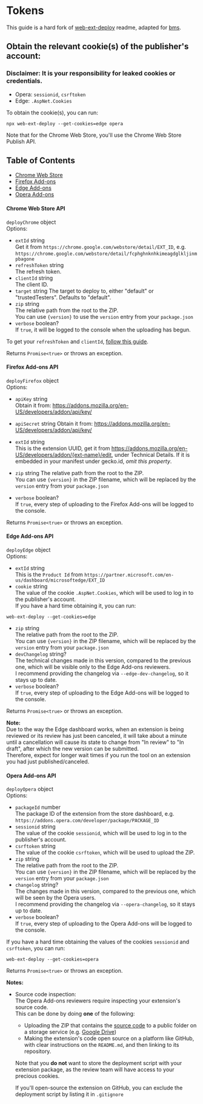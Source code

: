 # Tokens

This guide is a hard fork of [web-ext-deploy](https://github.com/avi12/web-ext-deploy) readme, adapted for [bms](https://github.com/plasmo-corp/bms).

## Obtain the relevant cookie(s) of the publisher's account:

### Disclaimer: It is your responsibility for leaked cookies or credentials.

- Opera: `sessionid`, `csrftoken`
- Edge: `.AspNet.Cookies`

To obtain the cookie(s), you can run:

```shell
npx web-ext-deploy --get-cookies=edge opera
```

Note that for the Chrome Web Store, you'll use the Chrome Web Store Publish API.

## Table of Contents

- [Chrome Web Store](#chrome-web-store-api)
- [Firefox Add-ons](#firefox-add-ons-api)
- [Edge Add-ons](#edge-add-ons-api)
- [Opera Add-ons](#opera-add-ons-api)

#### Chrome Web Store API

`deployChrome` object  
 Options:

- `extId` string  
  Get it from `https://chrome.google.com/webstore/detail/EXT_ID`, e.g. `https://chrome.google.com/webstore/detail/fcphghnknhkimeagdglkljinmpbagone`
- `refreshToken` string  
  The refresh token.
- `clientId` string  
  The client ID.
- `target` string
  The target to deploy to, either "default" or "trustedTesters". Defaults to "default".
- `zip` string  
  The relative path from the root to the ZIP.  
  You can use `{version}` to use the `version` entry from your `package.json`
- `verbose` boolean?  
  If `true`, it will be logged to the console when the uploading has begun.

To get your `refreshToken` and `clientId`, [follow this guide](https://github.com/fregante/chrome-webstore-upload/blob/main/How%20to%20generate%20Google%20API%20keys.md).

Returns `Promise<true>` or throws an exception.

#### Firefox Add-ons API

`deployFirefox` object  
 Options:

- `apiKey` string  
  Obtain it from: https://addons.mozilla.org/en-US/developers/addon/api/key/
- `apiSecret` string
  Obtain it from: https://addons.mozilla.org/en-US/developers/addon/api/key/

- `extId` string  
  This is the extension UUID, get it from https://addons.mozilla.org/en-US/developers/addon/{ext-name}/edit, under Technical Details. If it is embedded in your manifest under gecko.id, _omit this property_.

- `zip` string
  The relative path from the root to the ZIP.  
  You can use `{version}` in the ZIP filename, which will be replaced by the `version` entry from your `package.json`

- `verbose` boolean?  
  If `true`, every step of uploading to the Firefox Add-ons will be logged to the console.

Returns `Promise<true>` or throws an exception.

#### Edge Add-ons API

`deployEdge` object  
 Options:

- `extId` string  
  This is the `Product Id` from `https://partner.microsoft.com/en-us/dashboard/microsoftedge/EXT_ID`
- `cookie` string  
  The value of the cookie `.AspNet.Cookies`, which will be used to log in to the publisher's account.  
  If you have a hard time obtaining it, you can run:

```shell
web-ext-deploy --get-cookies=edge
```

- `zip` string  
  The relative path from the root to the ZIP.  
  You can use `{version}` in the ZIP filename, which will be replaced by the `version` entry from your `package.json`
- `devChangelog` string?  
  The technical changes made in this version, compared to the previous one, which will be visible only to the Edge Add-ons reviewers.  
  I recommend providing the changelog via `--edge-dev-changelog`, so it stays up to date.
- `verbose` boolean?  
  If `true`, every step of uploading to the Edge Add-ons will be logged to the console.

Returns `Promise<true>` or throws an exception.

**Note:**  
Due to the way the Edge dashboard works, when an extension is being reviewed or its review has just been canceled, it will take about a minute until a cancellation will cause its state to change from "In review" to "In draft", after which the new version can be submitted.  
Therefore, expect for longer wait times if you run the tool on an extension you had just published/canceled.

#### Opera Add-ons API

`deployOpera` object  
 Options:

- `packageId` number  
  The package ID of the extension from the store dashboard, e.g. `https://addons.opera.com/developer/package/PACKAGE_ID`
- `sessionid` string  
  The value of the cookie `sessionid`, which will be used to log in to the publisher's account.
- `csrftoken` string  
  The value of the cookie `csrftoken`, which will be used to upload the ZIP.
- `zip` string  
  The relative path from the root to the ZIP.  
  You can use `{version}` in the ZIP filename, which will be replaced by the `version` entry from your `package.json`
- `changelog` string?  
  The changes made in this version, compared to the previous one, which will be seen by the Opera users.  
  I recommend providing the changelog via `--opera-changelog`, so it stays up to date.
- `verbose` boolean?  
  If `true`, every step of uploading to the Opera Add-ons will be logged to the console.

If you have a hard time obtaining the values of the cookies `sessionid` and `csrftoken`, you can run:

```shell
web-ext-deploy --get-cookies=opera
```

Returns `Promise<true>` or throws an exception.

**Notes:**

- Source code inspection:  
  The Opera Add-ons reviewers require inspecting your extension's source code.  
  This can be done by doing **one** of the following:

  - Uploading the ZIP that contains the [source code](https://www.npmjs.com/package/zip-self) to a public folder on a storage service (e.g. [Google Drive](https://drive.google.com))
  - Making the extension's code open source on a platform like GitHub, with clear instructions on the `README.md`, and then linking to its repository.

  Note that you **do not** want to store the deployment script with your extension package, as the review team will have access to your precious cookies.

  If you'll open-source the extension on GitHub, you can exclude the deployment script by listing it in `.gitignore`
